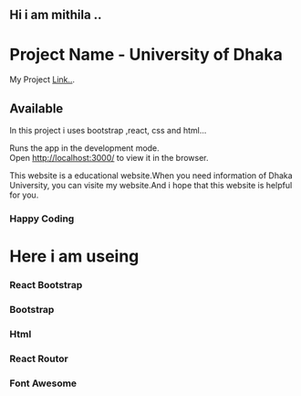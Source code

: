 ## Hi i am mithila ..
 
 # Project Name - University of Dhaka 

My Project [Link..](https://stoic-torvalds-5a583e.netlify.app).

## Available 

In this project i uses bootstrap ,react, css and html...



Runs the app in the development mode.\
Open [http://localhost:3000/](http://localhost:3000/) to view it in the browser.

This website is a educational website.When you need information of Dhaka University, you can visite my website.And i hope that this website is helpful for you.

### Happy Coding

# Here i am useing 
### React Bootstrap
### Bootstrap
### Html
### React Routor
### Font Awesome